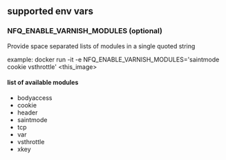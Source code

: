 

## supported env vars


### NFQ_ENABLE_VARNISH_MODULES (optional)

Provide space separated lists of modules in a single quoted string

example:
    docker run -it -e NFQ_ENABLE_VARNISH_MODULES='saintmode cookie vsthrottle' <this_image>


#### list of available modules

* bodyaccess
* cookie
* header
* saintmode
* tcp
* var
* vsthrottle
* xkey


